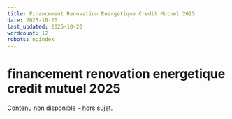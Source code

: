 ```yaml
---
title: Financement Renovation Energetique Credit Mutuel 2025
date: 2025-10-20
last_updated: 2025-10-20
wordcount: 12
robots: noindex
---
```


# financement renovation energetique credit mutuel 2025

Contenu non disponible – hors sujet.